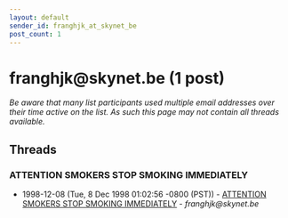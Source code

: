```yaml
---
layout: default
sender_id: franghjk_at_skynet_be
post_count: 1
---
```


# franghjk<span>@</span>skynet.be (1 post)

_Be aware that many list participants used multiple email addresses over their time active on the list. As such this page may not contain all threads available._

## Threads

### ATTENTION SMOKERS STOP SMOKING IMMEDIATELY
+ 1998-12-08 (Tue, 8 Dec 1998 01:02:56 -0800 (PST)) - [ATTENTION SMOKERS STOP SMOKING IMMEDIATELY](/archive/1998/12/4d17617c414ef0a155916ccecf1cb98393c811d3aba3a340772a4b1cb454acd7) - _franghjk@skynet.be_


